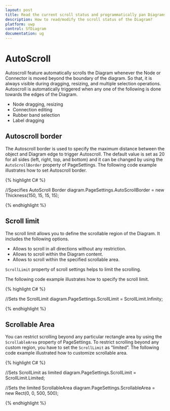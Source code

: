 ```yaml
---
layout: post
title: Read the current scroll status and programmatically pan Diagrams.
description: How to read/modify the scroll status of the Diagram?
platform: uwp
control: SfDiagram
documentation: ug
---
```


# AutoScroll

Autoscroll feature automatically scrolls the Diagram whenever the Node or Connector is moved beyond the boundary of the diagram. So that, it is always visible during dragging, resizing, and multiple selection operations. Autoscroll is automatically triggered when any one of the following is done towards the edges of the Diagram.

* Node dragging, resizing
* Connection editing
* Rubber band selection
* Label dragging

## Autoscroll border

The Autoscroll border is used to specify the maximum distance between the object and Diagram edge to trigger Autoscroll. The default value is set as 20 for all sides (left, right, top, and bottom) and it can be changed by using the `AutoScrollBorder` property of PageSettings. The following code example illustrates how to set Autoscroll border.

{% highlight C# %}

//Specifies AutoScroll Border
diagram.PageSettings.AutoScrollBorder = new Thickness(150, 15, 15, 15);

{% endhighlight %}

## Scroll limit

The scroll limit allows you to define the scrollable region of the Diagram. It includes the following options.

* Allows to scroll in all directions without any restriction.
* Allows to scroll within the Diagram content.
* Allows to scroll within the specified scrollable area.

`ScrollLimit` property of scroll settings helps to limit the scrolling.

The following code example illustrates how to specify the scroll limit.

{% highlight C# %}

//Sets the ScrollLimit
diagram.PageSettings.ScrollLimit = ScrollLimit.Infinity;

{% endhighlight %}

## Scrollable Area

You can restrict scrolling beyond any particular rectangle area by using the `ScrollableArea` property of PageSettings. To restrict scrolling beyond any custom region, you have to set the `ScrollLimit` as “limited”. The following code example illustrated how to customize scrollable area.

{% highlight C# %}

//Sets ScrollLimit as limited
diagram.PageSettings.ScrollLimit = ScrollLimit.Limited;

//Sets the limited ScrollableArea
diagram.PageSettings.ScrollableArea = new Rect(0, 0, 500, 500);

{% endhighlight %}
